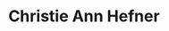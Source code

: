 ---
layout: layouts/profile.liquid
title: Christie Ann Hefner
id: christie_ann_hefner
first: Christie
middle: Ann
last: Hefner
suffix: 
currentTitle: Corporate Board Director
currentOrg:  Director, Fyllo; Director, Metro-Edge; Advisory Board Member, The Offut Companies; Director Scent Beauty
bio: Innovative Strategist, Brand Marketer, Experienced Director of High Growth Disruptive Businesses.<br /><br />A seasoned professional with more than thirty years’ experience at executive levels in both public and private companies, as well as multiple company directorships. Today, Christie is a director of Fyllo, a leading ad tech company, ScentBeauty, an incubator for brands of scented products sold both via retail and e-commerce platforms worldwide, R.D. Offutt Company, an international, family-owned multi-billion dollar agricultural conglomerate, and Metro Edge Development Partners, a unique commercial real estate firm focused on social impact, technology-driven developments. She also works directly with CEOs on strategy and innovation, including a rapidly growing technology company that has patented a method of extracting methane from the atmosphere and turning it into a new material with the durability of plastic but that’s ocean biodegradable.<br /><br />From 2009-2013, Christie directed a new entity, Canyon Ranch Enterprises, to leverage the Canyon Ranch brand and content via multi-media and business partnerships in the healthy eating, personal care and employee wellness areas.<br /><br />From 1988-2008, Hefner was Chairman and CEO of Playboy Enterprises, Inc. making her the longest serving female Chairman and CEO of a U.S. public company. During her tenure, she oversaw policy, management and strategy in all areas of the company. When she retired more than 40% of Playboy executives were women - a first for a NYSE Company. For three years she was named to FORTUNE’s list of “The World’s Most Powerful Women.”<br /><br />At Playboy Enterprises, she led the recapitalization of the Company, making it the first NYSE corporation allowed to issue a second class of stock with disparate voting rights, expanding research analyst coverage and broadening institutional ownership. She restructured operations and initiated the Company’s highly successful electronic and international expansion.<br /><br />She extended its magazine franchise overseas and also developed the company’s profitable pay television business — the first time a magazine successfully leveraged its brand into a television network. Continuing the Company's electronic expansion, in 1994 Christie led the Company onto the Internet with the launch of Playboy.com, the first national magazine to launch a web site, and built an international, profitable, multi-revenue stream business including premium content, e-commerce, advertising and gaming, both online and mobile. She greatly expanded the leveraging of the Playboy brand via licensing. In her last year as CEO, Playboy generated close to $1 billion in global retail sales<br /><br />She was a founding member of The Chicago Network, The Committee of 200, and the Chicago Chapter of Women Corporate Directors, and she was the first woman elected into the Chicago Chapter of the Young Presidents’ Organization.<br /><br />Elected to Phi Beta Kappa in her junior year of college, she graduated from Brandeis University summa cum laude with a Bachelor of Arts degree in English and American literature.
linkedin: 
tiktok: 
twitter: 
aboutme: 
insta: 
orgURL: 
snapchat: 
personalURL: 
smallHeadshotURL: assets/images/headshots/placeholder_converted_scaled.avif
originalHeadshotURL: assets/images/headshots/placeholder_converted_scaled.avif
tags-experience: 
 - Business Development
 - Corporate Development
 - Digital Transformation
 - Governance
 - International
 - Mergers & Acquisitions
 - Marketing
 - P&L&#58; $0-$500M
 - Private Companies
tags-current-industries: 
 - Advertising
 - Amusement, Gambling, and Recreation Industries
 - Arts, Entertainment, and Recreation
 - Civic/Public Policy
 - Consulting
 - Corporate Directorships
 - Cultural Institution
 - Fitness
 - Foundations/Granting Agency
 - Health and Personal Care Stores
 - Hospitals
 - Investment Banking
 - Leisure and Hospitality
 - Marketing/Sales
 - Media
 - Museums, Historical Sites, and Similar Institutions
 - PR/Communications
 - Private Equity
 - Venture Capital
tags-current-position: 
 - CEO / Chief Executive Officer
 - Chairman
tags-past-industries: 
 - Audit Committee
 - Board Chair
 - Committee chair
 - Current Director&#58; Corporate Board
 - Current Director&#58; Unpaid Nonprofit Board
tags-past-position: 
tags-current-board-service: 
    - Corporate Private
    - Corporate Public
    - VC
tags-past-board-service: 
    - Corporate Private
    - Corporate Public
    - Nonprofit
boards-current-corporate-private: 
 - Director, The Offut Companies
 - Advisory Board member, Fyllo
 - Director, Scent Beauty
 - Director, member Compensation Committee, Public Good
boards-current-corporate-public: 
 - Agriculture, Forestry, Fishing and Hunting
 - Amusement, Gambling, and Recreation Industries
 - Arts, Entertainment, and Recreation
 - Civic/Public Policy
 - Consulting
 - Cultural Institution
 - Data Processing, Hosting, and Related Services
 - Education and Health Services
 - Financial Activities
 - Foundations/Granting Agency
 - Internet Publishing and Broadcasting
 - Management of Companies and Enterprises
 - Marketing/Sales
 - Media
 - PR/Communications
 - Private Equity
 - Publishing Industries (except Internet)
 - Technology
 - Venture Capital, The Offut Companies
 - Advisory Board member, Fyllo
 - Director, Scent Beauty
 - Director and member Compensation Committee, Public Good
boards-current-nonprofit: 
 - Director and Audit Committee, Rush University Medical Center
 - Trustee, Better Government Association
 - Civic Advisory Board Member, Springboard Enterprises
boards-current-privateequity: 
boards-current-spac: 
boards-current-vc: 
 - Director, Fyllo
 - Director, Public Good
 - Advisory Board member, 
boards-past-corporate-private: 
 - Director, Canyon Ranch
 - Director, Hatch Beauty Brands
 - Chairman, 
boards-past-corporate-public: 
 - Advisory Board member, Healthwell
 - Director and Audit Committee, Marketwatch.com
 - Director, Playboy Enterprises
 - Chairman, Telocity
boards-past-nonprofit: 
 - Advisory Board member, Museum of Contemporary Art
 - Director, Illinois ACLU
 - Director, Donors Forum
 - Director, Goodman Theater
boards-past-privateequity: 
 - Chairman, 
boards-past-spac: 
 - Director and Audit Committee, 
boards-past-vc: 
 - Director, 
---